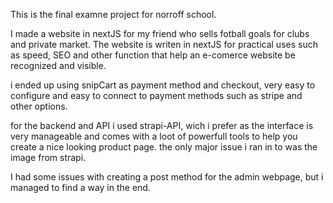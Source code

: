 This is the final examne project for norroff school.

I made a website in nextJS for my friend who sells fotball goals for clubs and private market.  The website is writen in nextJS for practical uses such as speed, SEO and other function that help an e-comerce website be recognized and visible. 

i ended up using snipCart as payment method and checkout, very easy to configure and easy to connect to payment methods such as stripe and other options. 

for the backend and API i used strapi-API, wich i prefer as the interface is very manageable and comes with a loot of powerfull tools to help you create a nice looking product page. the only major issue i ran in to was the image from strapi.

I had some issues with creating a post method for the admin webpage, but i managed to find a way in the end.
